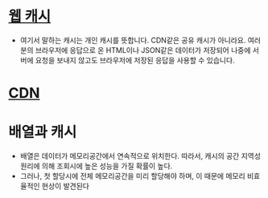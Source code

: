 # [웹 캐시](https://hahahoho5915.tistory.com/33?category=839992)
* 여기서 말하는 캐시는 개인 캐시를 뜻합니다. CDN같은 공유 캐시가 아니라요. 여러분의 브라우저에 응답으로 온 HTML이나 JSON같은 데이터가 저장되어 나중에 서버에 요청을 보내지 않고도 브라우저에 저장된 응답을 사용할 수 있습니다.

# [CDN](https://youtu.be/_kcoeK0ITkQ)

# 배열과 캐시
* 배열은 데이터가 메모리공간에서 연속적으로 위치한다. 따라서, 캐시의 공간 지역성 원리에 의해 조회시에 높은 성능을 가질 확률이 높다.
* 그러나, 첫 할당시에 전체 메모리공간을 미리 할당해야 하며, 이 때문에 메모리 비효율적인 현상이 발견된다
